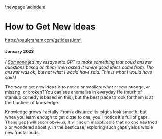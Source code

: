 \newpage
\noindent

How to Get New Ideas
====================


  

<https://paulgraham.com/getideas.html>
  

#### January 2023


  

  

*(
 [Someone](https://twitter.com/stef/status/1617222428727586816)
 fed my essays into GPT to make something that could answer
questions based on them, then asked it where good ideas come from. The
answer was ok, but not what I would have said. This is what I would have said.)* 
  

  

 The way to get new ideas is to notice anomalies: what seems strange,
or missing, or broken? You can see anomalies in everyday life (much
of standup comedy is based on this), but the best place to look for
them is at the frontiers of knowledge.
   

  

 Knowledge grows fractally.
From a distance its edges look smooth, but when you learn enough
to get close to one, you'll notice it's full of gaps. These gaps
will seem obvious; it will seem inexplicable that no one has tried
x or wondered about y. In the best case, exploring such gaps yields
whole new fractal buds.
   

  


